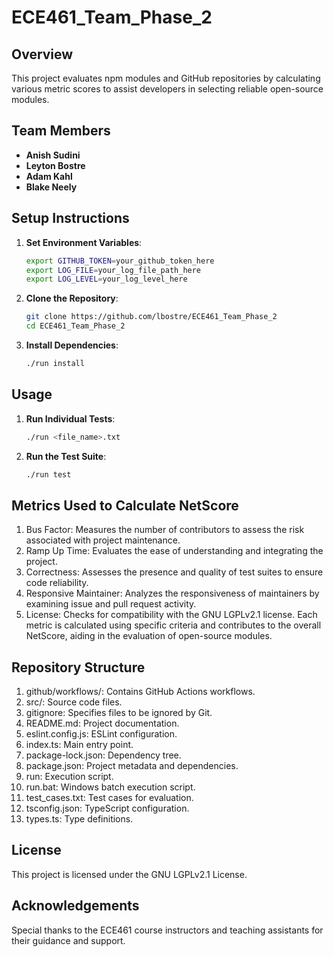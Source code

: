 # ECE461_Team_Phase_2

## Overview

This project evaluates npm modules and GitHub repositories by calculating various metric scores to assist developers in selecting reliable open-source modules.

## Team Members

- **Anish Sudini**
- **Leyton Bostre**
- **Adam Kahl**
- **Blake Neely**

## Setup Instructions

1. **Set Environment Variables**:
   ```bash
   export GITHUB_TOKEN=your_github_token_here
   export LOG_FILE=your_log_file_path_here
   export LOG_LEVEL=your_log_level_here
2. **Clone the Repository**:
   ```bash
   git clone https://github.com/lbostre/ECE461_Team_Phase_2
   cd ECE461_Team_Phase_2
3. **Install Dependencies**:
   ```bash
   ./run install

## Usage

1. **Run Individual Tests**:
   ```bash
   ./run <file_name>.txt
2. **Run the Test Suite**:
   ```bash
   ./run test

## Metrics Used to Calculate NetScore
1. Bus Factor: Measures the number of contributors to assess the risk associated with project maintenance.
2. Ramp Up Time: Evaluates the ease of understanding and integrating the project.
3. Correctness: Assesses the presence and quality of test suites to ensure code reliability.
4. Responsive Maintainer: Analyzes the responsiveness of maintainers by examining issue and pull request activity.
5. License: Checks for compatibility with the GNU LGPLv2.1 license.
Each metric is calculated using specific criteria and contributes to the overall NetScore, aiding in the evaluation of open-source modules.

## Repository Structure
1. github/workflows/: Contains GitHub Actions workflows.
2. src/: Source code files.
3. gitignore: Specifies files to be ignored by Git.
4. README.md: Project documentation.
5. eslint.config.js: ESLint configuration.
6. index.ts: Main entry point.
7. package-lock.json: Dependency tree.
8. package.json: Project metadata and dependencies.
9. run: Execution script.
10. run.bat: Windows batch execution script.
11. test_cases.txt: Test cases for evaluation.
12. tsconfig.json: TypeScript configuration.
13. types.ts: Type definitions.

## License 
This project is licensed under the GNU LGPLv2.1 License.

## Acknowledgements 
Special thanks to the ECE461 course instructors and teaching assistants for their guidance and support.
